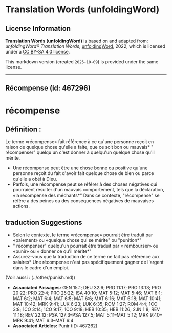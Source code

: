 # Translation Words (unfoldingWord)

## License Information

**Translation Words (unfoldingWord)** is based on and adapted from: _unfoldingWord® Translation Words_, [unfoldingWord](https://unfoldingword.org/utw), 2022, which is licensed under a [CC BY-SA 4.0 license](https://creativecommons.org/licenses/by-sa/4.0/legalcode.en).

This markdown version (created `2025-10-09`) is provided under the same license.



--------------------------------

## Récompense (id: 467296)

récompense
==========

Définition :
------------

Le terme «récompense» fait référence à ce qu'une personne reçoit en raison de quelque chose qu'elle a faite, que ce soit bon ou mauvais\* " récompenser" quelqu'un c'est donner à quelqu'un quelque chose qu'il mérite.

* Une récompense peut être une chose bonne ou positive qu'une personne reçoit du fait d'avoir fait quelque chose de bien ou parce qu'elle a obéi à Dieu.
* Parfois, une récompense peut se référer à des choses négatives qui pourraient résulter d'un mauvais comportement, tels que la déclaration, «la récompense des méchants\*" Dans ce contexte, "récompense" se réfère à des peines ou des conséquences négatives de mauvaises actions.

traduction Suggestions
----------------------

* Selon le contexte, le terme «récompense» pourrait être traduit par «paiement» ou «quelque chose qui se mérite" ou "punition\*"
* " récompenser" quelqu'un pourrait être traduit par « rembourser» ou «punir» ou « donner ce qu'il mérite\*"
* Assurez\-vous que la traduction de ce terme ne fait pas référence aux salaires\* Une récompense n'est pas spécifiquement gagner de l'argent dans le cadre d'un emploi.

(Voir aussi : (../other/punish.md))

* **Associated Passages:** GEN 15:1; DEU 32:6; PRO 11:17; PRO 13:13; PRO 20:22; PRO 22:4; PRO 25:22; ISA 40:10; MAT 5:12; MAT 5:46; MAT 6:1; MAT 6:2; MAT 6:4; MAT 6:5; MAT 6:6; MAT 6:16; MAT 6:18; MAT 10:41; MAT 10:42; MRK 9:41; LUK 6:23; LUK 6:35; ROM 1:27; ROM 4:4; 1CO 3:8; 1CO 3:14; 1CO 9:17; 1CO 9:18; HEB 10:35; HEB 11:26; 2JN 1:8; REV 11:18; REV 22:12; PSA 127:3–PSA 127:5; MAT 5:11–MAT 5:12; MRK 9:40–MRK 9:41; MAT 6:3–MAT 6:4
* **Associated Articles:** Punir (ID: 467262)

